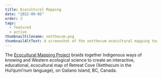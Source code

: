```yaml
---
title: Ecocultural Mapping
date: "2022-09-05"
order: 3
tags:
  - featured
  - active
thumbnailFilename: xetthecum.png
thumbnailAltText: A screenshot of the xetthecum ecocultural mapping tool.
---
```

The [Ecocultural Mapping Project](/ecocultural-mapping-project/) braids together Indigenous ways of
knowing and Western ecological science to create an interactive, educational, ecocultural map of
Retreat Cove (Xetthecum in the Hul’qumi’num language), on Galiano Island, BC, Canada.
